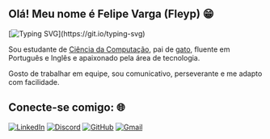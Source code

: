 ## Olá! Meu nome é Felipe Varga (Fleyp) 😁

[![Typing SVG](https://readme-typing-svg.herokuapp.com/?color=C71585&size=35&&width=1000&lines=+Muito+prazer!!)](https://git.io/typing-svg)

Sou estudante de [Ciência da Computação](https://www2.ufjf.br/cursocomputacao/), pai de [gato](https://www.instagram.com/p/Cd4KKJxrUxu/?igsh=MXZ5b2hpejZ5NnowNQ==), fluente em Português e Inglês e apaixonado pela área de tecnologia.

Gosto de trabalhar em equipe, sou comunicativo, perseverante e me adapto com facilidade.

## Conecte-se comigo: 🌐

[![LinkedIn](https://img.shields.io/badge/LinkedIn-0077B5?style=for-the-badge&logo=linkedin&logoColor=white)](https://www.linkedin.com/in/felipevargadev)
[![Discord](https://img.shields.io/badge/Discord-7289DA?style=for-the-badge&logo=discord&logoColor=white)](https://discord.com/channels/@fleyp/)
[![GitHub](https://img.shields.io/badge/GitHub-100000?style=for-the-badge&logo=github&logoColor=white)](https://github.com/Fleeyp)
[![Gmail](https://img.shields.io/badge/Gmail-333333?style=for-the-badge&logo=gmail&logoColor=red)](mailto:felipevarga.dev@gmail.com)
